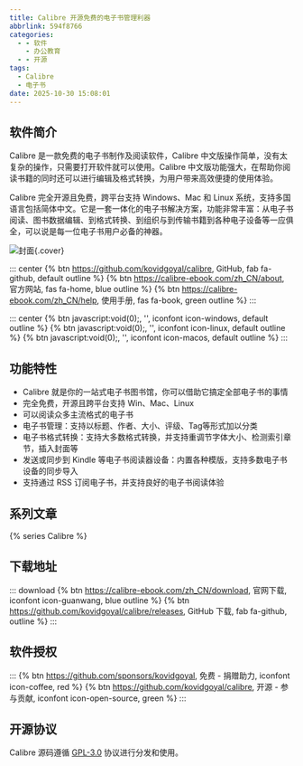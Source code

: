 ```yaml
---
title: Calibre 开源免费的电子书管理利器
abbrlink: 594f8766
categories:
  - - 软件
    - 办公教育
  - - 开源
tags:
  - Calibre
  - 电子书
date: 2025-10-30 15:08:01
---
```


## 软件简介

Calibre 是一款免费的电子书制作及阅读软件，Calibre 中文版操作简单，没有太复杂的操作，只需要打开软件就可以使用。Calibre 中文版功能强大，在帮助你阅读书籍的同时还可以进行编辑及格式转换，为用户带来高效便捷的使用体验。

Calibre 完全开源且免费，跨平台支持 Windows、Mac 和 Linux 系统，支持多国语言包括简体中文。它是一套一体化的电子书解决方案，功能非常丰富：从电子书阅读、图书数据编辑、到格式转换、到组织与到传输书籍到各种电子设备等一应俱全，可以说是每一位电子书用户必备的神器。

![封面](/images/calibre.png){.cover}

::: center
{% btn https://github.com/kovidgoyal/calibre, GitHub, fab fa-github, default outline %}
{% btn https://calibre-ebook.com/zh_CN/about, 官方网站, fas fa-home, blue outline %}
{% btn https://calibre-ebook.com/zh_CN/help, 使用手册, fas fa-book, green outline %}
:::

::: center
{% btn javascript:void(0);, '', iconfont icon-windows, default outline %}
{% btn javascript:void(0);, '', iconfont icon-linux, default outline %}
{% btn javascript:void(0);, '', iconfont icon-macos, default outline %}
:::

## 功能特性

- Calibre 就是你的一站式电子书图书馆，你可以借助它搞定全部电子书的事情
- 完全免费，开源且跨平台支持 Win、Mac、Linux
- 可以阅读众多主流格式的电子书
- 电子书管理：支持以标题、作者、大小、评级、Tag等形式加以分类
- 电子书格式转换：支持大多数格式转换，并支持重调节字体大小、检测索引章节，插入封面等
- 发送或同步到 Kindle 等电子书阅读器设备：内置各种模版，支持多数电子书设备的同步导入
- 支持通过 RSS 订阅电子书，并支持良好的电子书阅读体验

## 系列文章

{% series Calibre %}

## 下载地址

::: download
{% btn https://calibre-ebook.com/zh_CN/download, 官网下载, iconfont icon-guanwang, blue outline %}
{% btn https://github.com/kovidgoyal/calibre/releases, GitHub 下载, fab fa-github, outline %}
:::

## 软件授权

:::
{% btn https://github.com/sponsors/kovidgoyal, 免费 - 捐赠助力, iconfont icon-coffee, red %}
{% btn https://github.com/kovidgoyal/calibre, 开源 - 参与贡献, iconfont icon-open-source, green %}
:::

## 开源协议

Calibre 源码遵循 [GPL-3.0](https://github.com/kovidgoyal/calibre?tab=GPL-3.0-1-ov-file) 协议进行分发和使用。
